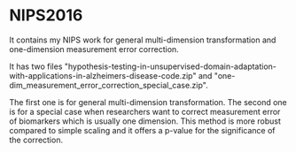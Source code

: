 # NIPS2016
It contains my NIPS work for general multi-dimension transformation and one-dimension measurement error correction.

It has two files "hypothesis-testing-in-unsupervised-domain-adaptation-with-applications-in-alzheimers-disease-code.zip" and "one-dim_measurement_error_correction_special_case.zip".

The first one is for general multi-dimension transformation. The second one is for a special case when researchers want to correct measurement error of biomarkers which is usually one dimension. This method is more robust compared to simple scaling and it offers a p-value for the significance of the correction.
